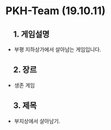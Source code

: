 PKH-Team (19.10.11)
===

　1. 게임설명 
---
* 부평 지하상가에서 살아남는 게임입니다.

　2. 장르
---
* 생존 게임

　3. 제목
---
* 부지상에서 살아남기.
